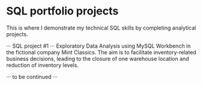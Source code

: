 # SQL portfolio projects

This is where I demonstrate my technical SQL skills by completing analytical projects.

··· SQL project #1 ···
Exploratory Data Analysis using MySQL Workbench in the fictional company Mint Classics.
The aim is to facilitate inventory-related business decisions, leading to the closure of one warehouse location and reduction of inventory levels.

··· to be continued ···
